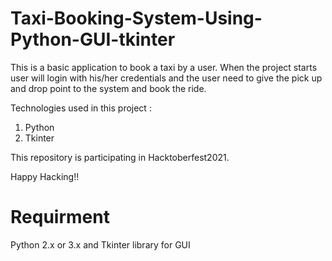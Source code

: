 # Taxi-Booking-System-Using-Python-GUI-tkinter
This is a basic application to book a taxi by a user. When the project starts user will login with his/her credentials and the user need to give the pick up and drop point to the system and book the ride. 

Technologies used in this project :
1. Python
2. Tkinter

This repository is participating in Hacktoberfest2021.

Happy Hacking!!

# Requirment
Python 2.x or 3.x 
and Tkinter library for GUI
